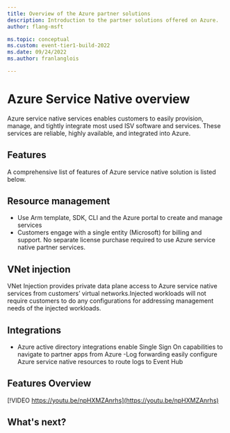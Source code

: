 ```yaml
---
title: Overview of the Azure partner solutions
description: Introduction to the partner solutions offered on Azure.
author: flang-msft

ms.topic: conceptual
ms.custom: event-tier1-build-2022
ms.date: 09/24/2022
ms.author: franlanglois

---
```


# Azure Service Native overview

Azure service native services enables customers to easily provision, manage, and tightly integrate most used ISV software and services. These services are reliable, highly available, and integrated into Azure.

<!-- image later
:::image type="content" source="media/overview/azure-container-apps-example-scenarios.png" alt-text="Example scenarios for Azure Container Apps.":::

 -->

## Features
<!-- We need intro text here -->
A comprehensive list of features of Azure service native solution is listed below.
<!-- are the next headings features? I can't tell.-->

## Resource management
<!-- We need intro text here -->
- Use Arm template, SDK, CLI and the Azure portal to create and manage services
- Customers engage with a single entity (Microsoft) for billing and support. No separate license purchase required to use Azure service native partner services.

## VNet injection 
<!-- We need intro text here -->

<!-- 
:::image type="content" source="media/overview/azure-container-apps-example-scenarios.png" alt-text="Example scenarios for Azure Container Apps.":::
 -->

VNet Injection provides private data plane access to Azure service native services from customers’ virtual networks.Injected workloads will not require customers to do any configurations for addressing management needs of the injected workloads.

## Integrations
<!-- We need intro text here -->
- Azure active directory integrations enable Single Sign On capabilities to navigate to partner apps from Azure
-Log forwarding easily configure Azure service native resources to route logs to Event Hub

## Features Overview
<!-- We need intro text here -->
[!VIDEO https://youtu.be/npHXMZAnrhs](https://youtu.be/npHXMZAnrhs)

## What's next?